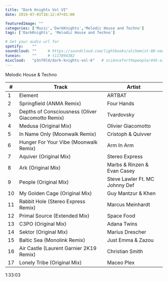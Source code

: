 ```yaml
---
title: "Dark Knights Vol VI"
date: 2019-07-01T16:12:47+01:00

featuredImage: ""
categories: ['Music','DarkKnights','Melodic House and Techno']
tags: ['DarkKnights', 'Melodic House and Techno']

# Set your audio url for
spotify:    ""
soundcloud: ""     # https://soundcloud.com/lightbooks/alchemist-08-new-world-order-snip
tunein:     ""     # t117894382
mixcloud:   "p3nf0ld/dark-knights-vol-6"   # scienceforthepeople/445-ai-ant-intelligence
---
```


Melodic House & Techno

<!--more-->

|  #  | Track     | Artist   |
| --------  | -------- | ------ |
|1|Element|ARTBAT
|2|Springfield (ANMA Remix)|Four Hands
|3|Depths of Consciousness (Oliver Giacomotto Remix)|Tvardovsky
|4|Medusa (Original Mix)|Olivier Giacomotto
|5|In Name Only (Moonwalk Remix)|Cristoph & Quivver
|6|Hunger For Your Vibe (Moonwalk Remix)|Arm In Arm
|7|Aquiver (Original Mix)|Stereo Express
|8|Ark (Original Mix)|Marbs & Rinzen & Evan Casey
|9|People (Original Mix)|Steve Lawler Ft. MC Johnny Def
|10|My Golden Cage (Original Mix)|Guy Mantzur & Khen
|11|Rabbit Hole (Stereo Express Remix)|Marcus Meinhardt
|12|Primal Source (Extended Mix)|Space Food
|13|C3PO (Original Mix)|Adana Twins
|14|Sektor (Original Mix)|Marius Drescher
|15|Baltic Sea (Monolink Remix)|Just Emma & Zazou
|16|Air Castle (Laurent Garnier 2K19 Remix)|Christian Smith
|17|Lonely Tribe (Original Mix)|Maceo Plex

1:33:03